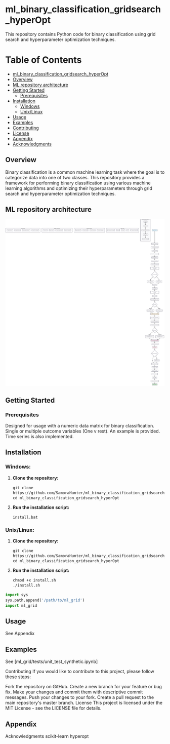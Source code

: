 # ml_binary_classification_gridsearch_hyperOpt

This repository contains Python code for binary classification using grid search and hyperparameter optimization techniques.

# Table of Contents

- [ml_binary_classification_gridsearch_hyperOpt](#ml_binary_classification_gridsearch_hyperopt)
- [Overview](#overview)
- [ML repository architecture](#ml-repository-architecture)
- [Getting Started](#getting-started)
  - [Prerequisites](#prerequisites)
- [Installation](#installation)
  - [Windows](#windows)
  - [Unix/Linux](#unixlinux)
- [Usage](#usage)
- [Examples](#examples)
- [Contributing](#contributing)
- [License](#license)
- [Appendix](#appendix)
- [Acknowledgments](#acknowledgments)


## Overview

Binary classification is a common machine learning task where the goal is to categorize data into one of two classes. This repository provides a framework for performing binary classification using various machine learning algorithms and optimizing their hyperparameters through grid search and hyperparameter optimization techniques.

## ML repository architecture

![Alt text](assets/ml_repository_architecture.png)

## Getting Started

### Prerequisites

Designed for usage with a numeric data matrix for binary classification. Single or multiple outcome variables (One v rest). An example is provided. Time series is also implemented.

## Installation

### Windows:

1. **Clone the repository:**
    ```shell
    git clone https://github.com/SamoraHunter/ml_binary_classification_gridsearch_hyperOpt.git
    cd ml_binary_classification_gridsearch_hyperOpt
    ```

2. **Run the installation script:**
    ```shell
    install.bat
    ```

### Unix/Linux:

1. **Clone the repository:**
    ```shell
    git clone https://github.com/SamoraHunter/ml_binary_classification_gridsearch_hyperOpt.git
    cd ml_binary_classification_gridsearch_hyperOpt
    ```

2. **Run the installation script:**
    ```shell
    chmod +x install.sh
    ./install.sh
    ```


```python
import sys
sys.path.append('/path/to/ml_grid')
import ml_grid


```

## Usage

See Appendix

## Examples

See [ml_grid/tests/unit_test_synthetic.ipynb]


Contributing
If you would like to contribute to this project, please follow these steps:

Fork the repository on GitHub.
Create a new branch for your feature or bug fix.
Make your changes and commit them with descriptive commit messages.
Push your changes to your fork.
Create a pull request to the main repository's master branch.
License
This project is licensed under the MIT License - see the LICENSE file for details.


## Appendix


Acknowledgments
scikit-learn
hyperopt
